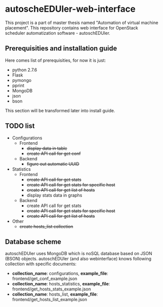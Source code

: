 # autoscheEDUler-web-interface

This project is a part of master thesis named "Automation of virtual machine placement". 
This repository contains web interface for OpenStack scheduler automatization software - autoschEDUler.

## Prerequisities and installation guide

Here comes list of prerequisities, for now it is just:
* python 2.7.6
* Flask
* pymongo
* pprint
* MongoDB
* json
* bson

This section will be transformed later into install guide.

## TODO list

* Configurations
  * Frontend
    * ~~display data in table~~
    * ~~create API call for get conf~~
  * Backend
    * ~~figure out automatic UUID~~
* Statistics
  * Frontend
    * ~~create API call for get stats~~
    * ~~create API call for get stats for specific host~~
    * ~~create API call for get list of hosts~~
    * display stats data in graphs
  * Backend
    * create API call for get stats
    * ~~create API call for get stats for specific host~~
    * ~~create API call for get list of hosts~~
* Other
  * ~~create hosts_list collection~~
    
## Database scheme
autoschEDUler uses MongoDB which is noSQL database based on JSON (BSON) objects. autoschEDUler (and also webinterface) knows following collection with specific documents:
* __collection_name__: configurations, __example_file__: frontend/get_conf_example.json
* __collection_name__: hosts_statistics, __example_file__: frontend/get_hosts_stats_example.json
* __collection_name__: hosts_list, __example_file__: frontend/get_hosts_list_example.json
